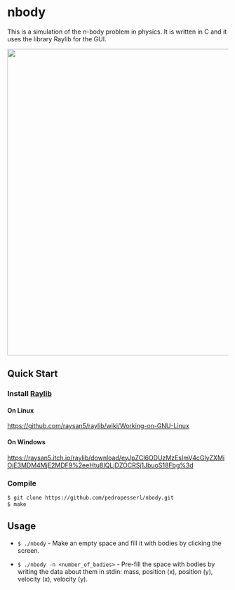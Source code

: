 # nbody

This is a simulation of the n-body problem in physics. It is written in C and it uses
the library Raylib for the GUI.

<img src="example.gif" width="700">

## Quick Start

### Install [Raylib](https://raylib.com)

#### On Linux

https://github.com/raysan5/raylib/wiki/Working-on-GNU-Linux

#### On Windows

https://raysan5.itch.io/raylib/download/eyJpZCI6ODUzMzEsImV4cGlyZXMiOjE3MDM4MjE2MDF9%2eeHtu8IQLjDZOCRSj1JbuoS18Fbg%3d

### Compile

```bash
$ git clone https://github.com/pedropesserl/nbody.git
$ make
```

## Usage

- `$ ./nbody` - Make an empty space and fill it with bodies by clicking the screen.

- `$ ./nbody -n <number_of_bodies>` - Pre-fill the space with bodies by writing the data about them in stdin: mass, position (x), position (y), velocity (x), velocity (y).
